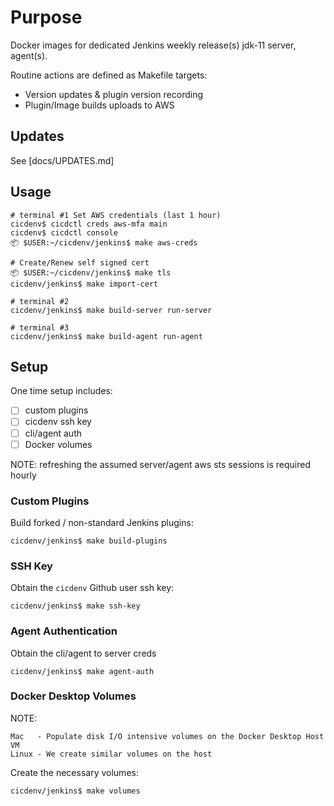 # Purpose
Docker images for dedicated Jenkins weekly release(s) jdk-11 server, agent(s).

Routine actions are defined as Makefile targets:
* Version updates & plugin version recording
* Plugin/Image builds uploads to AWS

## Updates
See [docs/UPDATES.md]

## Usage
```
# terminal #1 Set AWS credentials (last 1 hour)
cicdenv$ cicdctl creds aws-mfa main
cicdenv$ cicdctl console
📦 $USER:~/cicdenv/jenkins$ make aws-creds

# Create/Renew self signed cert
📦 $USER:~/cicdenv/jenkins$ make tls
cicdenv/jenkins$ make import-cert

# terminal #2
cicdenv/jenkins$ make build-server run-server

# terminal #3
cicdenv/jenkins$ make build-agent run-agent
```

## Setup
One time setup includes:
- [ ] custom plugins
- [ ] cicdenv ssh key
- [ ] cli/agent auth
- [ ] Docker volumes

NOTE: refreshing the assumed server/agent aws sts sessions is required hourly

### Custom Plugins
Build forked / non-standard Jenkins plugins:
```
cicdenv/jenkins$ make build-plugins
```

### SSH Key
Obtain the `cicdenv` Github user ssh key:
```
cicdenv/jenkins$ make ssh-key
```

### Agent Authentication
Obtain the cli/agent to server creds
```
cicdenv/jenkins$ make agent-auth
```

### Docker Desktop Volumes
NOTE:
```
Mac   - Populate disk I/O intensive volumes on the Docker Desktop Host VM
Linux - We create similar volumes on the host
```

Create the necessary volumes:
```
cicdenv/jenkins$ make volumes
```
